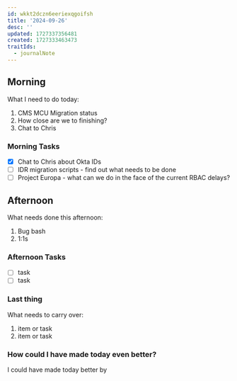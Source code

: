 ```yaml
---
id: wkkt2dczn6eeriexqgoifsh
title: '2024-09-26'
desc: ''
updated: 1727337356481
created: 1727333463473
traitIds:
  - journalNote
---
```


## Morning

<!-- Morning Tasks -->

What I need to do today:

1. CMS MCU Migration status
2. How close are we to finishing?
3. Chat to Chris

### Morning Tasks

- [x] Chat to Chris about Okta IDs
- [ ] IDR migration scripts - find out what needs to be done
- [ ] Project Europa - what can we do in the face of the current RBAC delays?

## Afternoon

What needs done this afternoon:

1. Bug bash
2. 1:1s

### Afternoon Tasks

- [ ] task
- [ ] task

### Last thing

What needs to carry over:

1. item or task
2. item or task

### How could I have made today even better?

I could have made today better by
